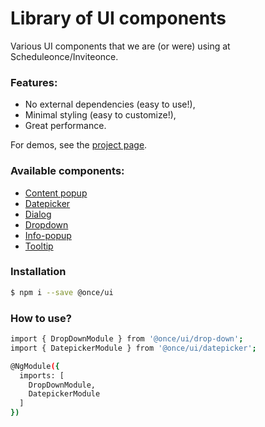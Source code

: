 # Library of UI components

Various UI components that we are (or were) using at Scheduleonce/Inviteonce.

### Features:
- No external dependencies (easy to use!),
- Minimal styling (easy to customize!),
- Great performance.

For demos, see the [project page](https://storybooks-coming-soon.com).

### Available components:

- [Content popup](lib/content-popup/README.md)
- [Datepicker](lib/datepicker/README.md)
- [Dialog](lib/dialog/README.md)
- [Dropdown](lib/drop-down/README.md)
- [Info-popup](lib/info-popup/README.md)
- [Tooltip](lib/tooltip/README.md)

### Installation

```sh
$ npm i --save @once/ui
```
### How to use?
```sh
import { DropDownModule } from '@once/ui/drop-down';
import { DatepickerModule } from '@once/ui/datepicker';

@NgModule({
  imports: [
    DropDownModule,
    DatepickerModule
  ]
})

```

